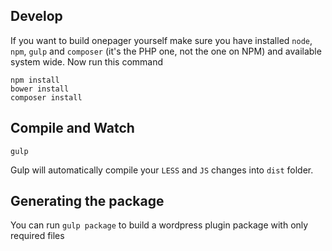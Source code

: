 ## Develop

If you want to build onepager yourself make sure you have installed `node`, `npm`, `gulp` and `composer` (it's the PHP one, not the one on NPM) and available system wide. Now run this command
```
npm install
bower install
composer install
```

## Compile and Watch
```
gulp
```
Gulp will automatically compile your `LESS` and `JS` changes into `dist` folder.

## Generating the package
You can run `gulp package` to build a wordpress plugin package with only required files